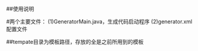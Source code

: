##使用说明

#两个主要文件：
(1)GeneratorMain.java，生成代码启动程序
(2)generator.xml配置文件

##tempate目录为模板路径，存放的全是之前所用到的模板

